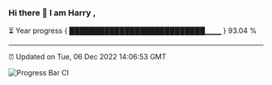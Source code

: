 ### Hi there 👋 I am Harry , 

⏳ Year progress { ███████████████████████████▁▁▁ } 93.04 %

---

⏰ Updated on Tue, 06 Dec 2022 14:06:53 GMT

![Progress Bar CI](https://github.com/duykhang68/duykhang68/workflows/Progress%20Bar%20CI/badge.svg)
